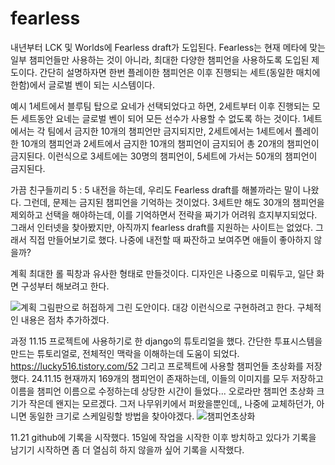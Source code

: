 # fearless

내년부터 LCK 및 Worlds에 Fearless draft가 도입된다.
Fearless는 현재 메타에 맞는 일부 챔피언들만 사용하는 것이 아니라, 최대한 다양한 챔피언을 사용하도록 도입된 제도이다.
간단히 설명하자면 한번 플레이한 챔피언은 이후 진행되는 세트(동일한 매치에 한함)에서 글로벌 벤이 되는 시스템이다.

예시
1세트에서 블루팀 탑으로 요네가 선택되었다고 하면, 2세트부터 이후 진행되는 모든 세트동안 요네는 글로벌 벤이 되어 모든 선수가 사용할 수 없도록 하는 것이다.
1세트에서는 각 팀에서 금지한 10개의 챔피언만 금지되지만, 2세트에서는 1세트에서 플레이한 10개의 챔피언과 2세트에서 금지한 10개의 챔피언이 금지되어 총 20개의 챔피언이 금지된다. 이런식으로 3세트에는 30명의 챔피언이, 5세트에 가서는 50개의 챔피언이 금지된다.

가끔 친구들끼리 5 : 5 내전을 하는데, 우리도 Fearless draft를 해볼까라는 말이 나왔다. 그런데, 문제는 금지된 챔피언을 기억하는 것이었다. 3세트만 해도 30개의 챔피언을 제외하고 선택을 해야하는데, 이를 기억하면서 전략을 짜기가 어려워 흐지부지되었다. 그래서 인터넷을 찾아봤지만, 아직까지 fearless draft를 지원하는 사이트는 없었다. 그래서 직접 만들어보기로 했다. 나중에 내전할 때 짜잔하고 보여주면 애들이 좋아하지 않을까?

계획
최대한 롤 픽창과 유사한 형태로 만들것이다. 디자인은 나중으로 미뤄두고, 일단 화면 구성부터 해보려고 한다.

![계획](https://github.com/user-attachments/assets/d3ecc275-966d-4b18-92d3-273ac8bb5d8c)
그림판으로 허접하게 그린 도안이다. 대강 이런식으로 구현하려고 한다. 구체적인 내용은 점차 추가하겠다.

과정
11.15
프로젝트에 사용하기로 한 django의 튜토리얼을 했다. 간단한 투표시스템을 만드는 튜토리얼로, 전체적인 맥락을 이해하는데 도움이 되었다.
https://lucky516.tistory.com/52
그리고 프로젝트에 사용할 챔피언들 초상화를 저장했다. 24.11.15 현재까지 169개의 챔피언이 존재하는데, 이들의 이미지를 모두 저장하고 이름을 챔피언 이름으로 수정하는데 상당한 시간이 들었다... 오로라만 챔피언 초상화 크기가 작은데 왠지는 모르겠다. 그저 나무위키에서 퍼왔을뿐인데,, 나중에 교체하던가, 아니면 동일한 크기로 스케일링할 방법을 찾아야겠다.
![챔피언초상화](https://github.com/user-attachments/assets/f16742c3-7c5f-40fe-ab89-becaa303962f)

11.21 github에 기록을 시작했다. 15일에 작업을 시작한 이후 방치하고 있다가 기록을 남기기 시작하면 좀 더 열심히 하지 않을까 싶어 기록을 시작했다.
